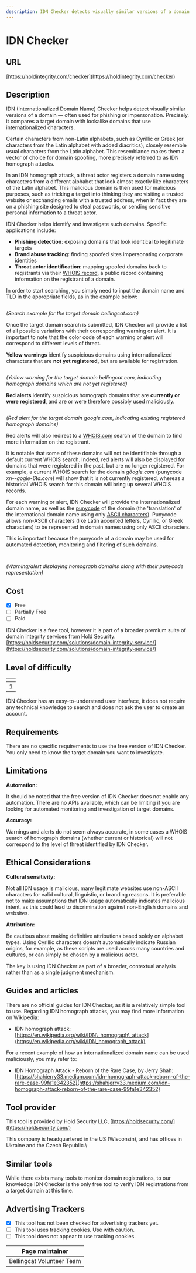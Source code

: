 ```yaml
---
description: IDN Checker detects visually similar versions of a domain.
---
```


# IDN Checker

## URL

[https://holdintegrity.com/checker](https://holdintegrity.com/checker)

## Description

IDN (Internationalized Domain Name) Checker helps detect visually similar versions of a domain — often used for phishing or impersonation. Precisely, it compares a target domain with lookalike domains that use internationalized characters.

Certain characters from non-Latin alphabets, such as Cyrillic or Greek (or characters from the Latin alphabet with added diacritics), closely resemble usual characters from the Latin alphabet. This resemblance makes them a vector of choice for domain spoofing, more precisely referred to as IDN homograph attacks.

In an IDN homograph attack, a threat actor registers a domain name using characters from a different alphabet that look almost exactly like characters of the Latin alphabet. This malicious domain is then used for malicious purposes, such as tricking a target into thinking they are visiting a trusted website or exchanging emails with a trusted address, when in fact they are on a phishing site designed to steal passwords, or sending sensitive personal information to a threat actor.

IDN Checker helps identify and investigate such domains. Specific applications include:

* **Phishing detection**: exposing domains that look identical to legitimate targets
* **Brand abuse tracking**: finding spoofed sites impersonating corporate identities
* **Threat actor identification**: mapping spoofed domains back to registrants via their [WHOIS record](https://bellingcat.gitbook.io/toolkit/more/all-tools/domaintools-whois-lookup), a public record containing information on the registrant of a domain.

In order to start searching, you simply need to input the domain name and TLD in the appropriate fields, as in the example below:

<figure><img src=".gitbook/assets/IDNchecker1.png" alt=""><figcaption></figcaption></figure>

_(Search example for the target domain bellingcat.com)_

Once the target domain search is submitted, IDN Checker will provide a list of all possible variations with their corresponding warning or alert. It is important to note that the color code of each warning or alert will correspond to different levels of threat.

**Yellow warnings** identify suspicious domains using internationalized characters that are **not yet registered,** but are available for registration.

<figure><img src=".gitbook/assets/IDNchecker2.png" alt=""><figcaption></figcaption></figure>

_(Yellow warning for the target domain bellingcat.com, indicating homograph domains which are not yet registered)_

**Red alerts** identify suspicious homograph domains that are **currently or were** **registered**, and are or were therefore possibly used maliciously.

<figure><img src=".gitbook/assets/IDNchecker3.png" alt=""><figcaption></figcaption></figure>

_(Red alert for the target domain google.com, indicating existing registered homograph domains)_

Red alerts will also redirect to a [WHOIS.com](https://www.whois.com/) search of the domain to find more information on the registrant.

It is notable that some of these domains will not be identifiable through a default current WHOIS search. Indeed, red alerts will also be displayed for domains that were registered in the past, but are no longer registered. For example, a current WHOIS search for the domain _gôogle.com_ (punycode _xn--gogle-6ta.com_) will show that it is not currently registered, whereas a historical WHOIS search for this domain will bring up several WHOIS records.

For each warning or alert, IDN Checker will provide the internationalized domain name, as well as the [punycode](https://en.wikipedia.org/wiki/Punycode) of the domain (the 'translation' of the international domain name using only [ASCII characters](https://en.wikipedia.org/wiki/ASCII#Character_set)). Punycode allows non-ASCII characters (like Latin accented letters, Cyrillic, or Greek characters) to be represented in domain names using only ASCII characters.

This is important because the punycode of a domain may be used for automated detection, monitoring and filtering of such domains.

<div><figure><img src=".gitbook/assets/IDNchecker4.png" alt=""><figcaption></figcaption></figure> <figure><img src=".gitbook/assets/IDNchecker5.png" alt=""><figcaption></figcaption></figure></div>

_(Warning/alert displaying homograph domains along with their punycode representation)_



## Cost

* [x] Free
* [ ] Partially Free
* [ ] Paid

IDN Checker is a free tool, however it is part of a broader premium suite of domain integrity services from Hold Security: [https://holdsecurity.com/solutions/domain-integrity-service/](https://holdsecurity.com/solutions/domain-integrity-service/)



## Level of difficulty

<table><thead><tr><th data-type="rating" data-max="5"></th></tr></thead><tbody><tr><td>1</td></tr></tbody></table>

IDN Checker has an easy-to-understand user interface, it does not require any technical knowledge to search and does not ask the user to create an account.



## Requirements

There are no specific requirements to use the free version of IDN Checker. You only need to know the target domain you want to investigate.



## Limitations

**Automation:**

It should be noted that the free version of IDN Checker does not enable any automation. There are no APIs available, which can be limiting if you are looking for automated monitoring and investigation of target domains.

**Accuracy:**

Warnings and alerts do not seem always accurate, in some cases a WHOIS search of homograph domains (whether current or historical) will not correspond to the level of threat identified by IDN Checker.



## Ethical Considerations

**Cultural sensitivity:**

Not all IDN usage is malicious, many legitimate websites use non-ASCII characters for valid cultural, linguistic, or branding reasons. It is preferable not to make assumptions that IDN usage automatically indicates malicious intent, as this could lead to discrimination against non-English domains and websites.

**Attribution:**

Be cautious about making definitive attributions based solely on alphabet types. Using Cyrillic characters doesn't automatically indicate Russian origins, for example, as these scripts are used across many countries and cultures, or can simply be chosen by a malicious actor.

The key is using IDN Checker as part of a broader, contextual analysis rather than as a single judgment mechanism.



## Guides and articles

There are no official guides for IDN Checker, as it is a relatively simple tool to use. Regarding IDN homograph attacks, you may find more information on Wikipedia:

* IDN homograph attack: [https://en.wikipedia.org/wiki/IDN\_homograph\_attack](https://en.wikipedia.org/wiki/IDN_homograph_attack)

For a recent example of how an internationalized domain name can be used maliciously, you may refer to:

* IDN Homograph Attack - Reborn of the Rare Case, by Jerry Shah: [https://shahjerry33.medium.com/idn-homograph-attack-reborn-of-the-rare-case-99fa1e342352](https://shahjerry33.medium.com/idn-homograph-attack-reborn-of-the-rare-case-99fa1e342352)

## Tool provider

This tool is provided by Hold Security LLC, [https://holdsecurity.com/](https://holdsecurity.com/)

This company is headquartered in the US (Wisconsin), and has offices in Ukraine and the Czech Republic.\


## Similar tools

While there exists many tools to monitor domain registrations, to our knowledge IDN Checker is the only free tool to verify IDN registrations from a target domain at this time.



## Advertising Trackers

* [x] This tool has not been checked for advertising trackers yet.
* [ ] This tool uses tracking cookies. Use with caution.
* [ ] This tool does not appear to use tracking cookies.

| Page maintainer           |
| ------------------------- |
| Bellingcat Volunteer Team |
